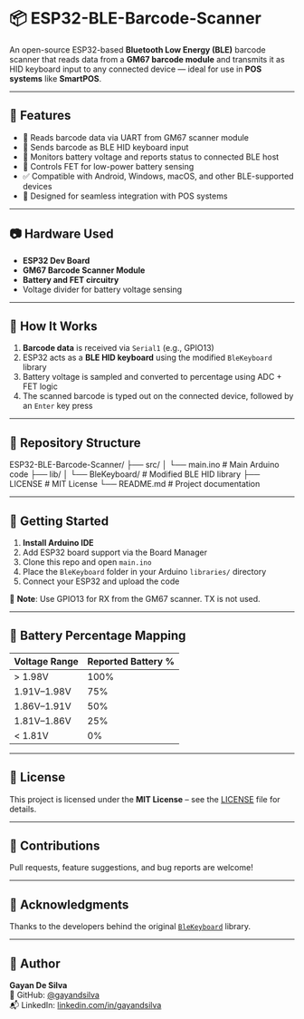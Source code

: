 # 📦 ESP32-BLE-Barcode-Scanner

An open-source ESP32-based **Bluetooth Low Energy (BLE)** barcode scanner that reads data from a **GM67 barcode module** and transmits it as HID keyboard input to any connected device — ideal for use in **POS systems** like **SmartPOS**.

---

## 🚀 Features

- 🔹 Reads barcode data via UART from GM67 scanner module  
- 🔹 Sends barcode as BLE HID keyboard input  
- 🔋 Monitors battery voltage and reports status to connected BLE host  
- 🔌 Controls FET for low-power battery sensing  
- ✅ Compatible with Android, Windows, macOS, and other BLE-supported devices  
- 🛒 Designed for seamless integration with POS systems  

---

## 📷 Hardware Used

- **ESP32 Dev Board**  
- **GM67 Barcode Scanner Module**  
- **Battery and FET circuitry**  
- Voltage divider for battery voltage sensing  

---

## 🧠 How It Works

1. **Barcode data** is received via `Serial1` (e.g., GPIO13)  
2. ESP32 acts as a **BLE HID keyboard** using the modified `BleKeyboard` library  
3. Battery voltage is sampled and converted to percentage using ADC + FET logic  
4. The scanned barcode is typed out on the connected device, followed by an `Enter` key press  

---

## 📁 Repository Structure


ESP32-BLE-Barcode-Scanner/
├── src/
│ └── main.ino # Main Arduino code
├── lib/
│ └── BleKeyboard/ # Modified BLE HID library
├── LICENSE # MIT License
└── README.md # Project documentation



---

## 🔧 Getting Started

1. **Install Arduino IDE**  
2. Add ESP32 board support via the Board Manager  
3. Clone this repo and open `main.ino`  
4. Place the `BleKeyboard` folder in your Arduino `libraries/` directory  
5. Connect your ESP32 and upload the code  

📌 **Note**: Use GPIO13 for RX from the GM67 scanner. TX is not used.

---

## 🪫 Battery Percentage Mapping

| Voltage Range | Reported Battery % |
|---------------|--------------------|
| > 1.98V       | 100%               |
| 1.91V–1.98V   | 75%                |
| 1.86V–1.91V   | 50%                |
| 1.81V–1.86V   | 25%                |
| < 1.81V       | 0%                 |

---

## 📜 License

This project is licensed under the **MIT License** – see the [LICENSE](LICENSE) file for details.

---

## 🤝 Contributions

Pull requests, feature suggestions, and bug reports are welcome!

---

## 🙌 Acknowledgments

Thanks to the developers behind the original [`BleKeyboard`](https://github.com/T-vK/ESP32-BLE-Keyboard) library.

---

## 🔗 Author

**Gayan De Silva**  
🔧 GitHub: [@gayandsilva](https://github.com/gayandsilva)  
📬 LinkedIn: [linkedin.com/in/gayandsilva](https://www.linkedin.com/in/ahtgayandesilva)
